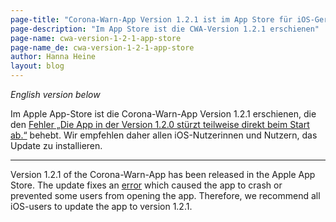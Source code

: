 ```yaml
---
page-title: "Corona-Warn-App Version 1.2.1 ist im App Store für iOS-Geräte verfügbar / Corona-Warn-App version 1.2.1 is available in the App Store for iOS devices"
page-description: "Im App Store ist die CWA-Version 1.2.1 erschienen"
page-name: cwa-version-1-2-1-app-store
page-name_de: cwa-version-1-2-1-app-store
author: Hanna Heine
layout: blog
---
```


*English version below*

Im Apple App-Store ist die Corona-Warn-App Version 1.2.1 erschienen, die den [Fehler „Die App in der Version 1.2.0 stürzt teilweise direkt beim Start ab.“](https://www.coronawarn.app/de/faq/#app_does_not_open) behebt. Wir empfehlen daher allen iOS-Nutzerinnen und Nutzern, das Update zu installieren. 
<!-- overview -->

*** 

Version 1.2.1 of the Corona-Warn-App has been released in the Apple App Store. The update fixes an [error](https://www.coronawarn.app/en/faq/#app_does_not_open) which caused the app to crash or prevented some users from opening the app. Therefore, we recommend all iOS-users to update the app to version 1.2.1.